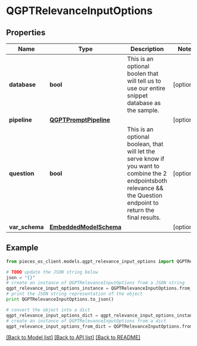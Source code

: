 # QGPTRelevanceInputOptions


## Properties
Name | Type | Description | Notes
------------ | ------------- | ------------- | -------------
**database** | **bool** | This is an optional boolen that will tell us to use our entire snippet database as the sample. | [optional] 
**pipeline** | [**QGPTPromptPipeline**](QGPTPromptPipeline.md) |  | [optional] 
**question** | **bool** | This is an optional boolean, that will let the serve know if you want to combine the 2 endpointsboth relevance &amp;&amp; the Question endpoint to return the final results. | [optional] 
**var_schema** | [**EmbeddedModelSchema**](EmbeddedModelSchema.md) |  | [optional] 

## Example

```python
from pieces_os_client.models.qgpt_relevance_input_options import QGPTRelevanceInputOptions

# TODO update the JSON string below
json = "{}"
# create an instance of QGPTRelevanceInputOptions from a JSON string
qgpt_relevance_input_options_instance = QGPTRelevanceInputOptions.from_json(json)
# print the JSON string representation of the object
print QGPTRelevanceInputOptions.to_json()

# convert the object into a dict
qgpt_relevance_input_options_dict = qgpt_relevance_input_options_instance.to_dict()
# create an instance of QGPTRelevanceInputOptions from a dict
qgpt_relevance_input_options_from_dict = QGPTRelevanceInputOptions.from_dict(qgpt_relevance_input_options_dict)
```
[[Back to Model list]](../README.md#documentation-for-models) [[Back to API list]](../README.md#documentation-for-api-endpoints) [[Back to README]](../README.md)


